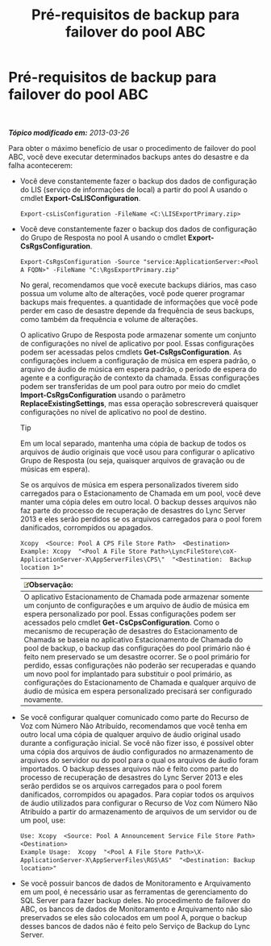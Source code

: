 ﻿---
title: Pré-requisitos de backup para failover do pool ABC
TOCTitle: Pré-requisitos de backup para failover do pool ABC
ms:assetid: 652046f5-6086-4592-902d-d5789581977d
ms:mtpsurl: https://technet.microsoft.com/pt-br/library/JJ945634(v=OCS.15)
ms:contentKeyID: 52057647
ms.date: 05/19/2016
mtps_version: v=OCS.15
ms.translationtype: HT
---

# Pré-requisitos de backup para failover do pool ABC

 

_**Tópico modificado em:** 2013-03-26_

Para obter o máximo benefício de usar o procedimento de failover do pool ABC, você deve executar determinados backups antes do desastre e da falha acontecerem:

  - Você deve constantemente fazer o backup dos dados de configuração do LIS (serviço de informações de local) a partir do pool A usando o cmdlet **Export-CsLISConfiguration**.
    
        Export-csLisConfiguration -FileName <C:\LISExportPrimary.zip>

  - Você deve constantemente fazer o backup dos dados de configuração do Grupo de Resposta no pool A usando o cmdlet **Export-CsRgsConfiguration**.
    
        Export-CsRgsConfiguration -Source "service:ApplicationServer:<Pool A FQDN>" -FileName "C:\RgsExportPrimary.zip"
    
    No geral, recomendamos que você execute backups diários, mas caso possua um volume alto de alterações, você pode querer programar backups mais frequentes. a quantidade de informações que você pode perder em caso de desastre depende da frequência de seus backups, como também da frequência e volume de alterações.
    
    O aplicativo Grupo de Resposta pode armazenar somente um conjunto de configurações no nível de aplicativo por pool. Essas configurações podem ser acessadas pelos cmdlets **Get-CsRgsConfiguration**. As configurações incluem a configuração de música em espera padrão, o arquivo de áudio de música em espera padrão, o período de espera do agente e a configuração de contexto da chamada. Essas configurações podem ser transferidas de um pool para outro por meio do cmdlet **Import-CsRgsConfiguration** usando o parâmetro **ReplaceExistingSettings**, mas essa operação sobrescreverá quaisquer configurações no nível de aplicativo no pool de destino.
    

    > [!TIP]
    > Em um local separado, mantenha uma cópia de backup de todos os arquivos de áudio originais que você usou para configurar o aplicativo Grupo de Resposta (ou seja, quaisquer arquivos de gravação ou de músicas em espera).

    
    Se os arquivos de música em espera personalizados tiverem sido carregados para o Estacionamento de Chamada em um pool, você deve manter uma cópia deles em outro local. O backup desses arquivos não faz parte do processo de recuperação de desastres do Lync Server 2013 e eles serão perdidos se os arquivos carregados para o pool forem danificados, corrompidos ou apagados.
    
        Xcopy  <Source: Pool A CPS File Store Path>  <Destination>
        Example: Xcopy  "<Pool A File Store Path>\LyncFileStore\coX-ApplicationServer-X\AppServerFiles\CPS\"  "<Destination:  Backup location 1>"
    
    <table>
    <thead>
    <tr class="header">
    <th><img src="images/Gg425756.note(OCS.15).gif" title="note" alt="note" />Observação:</th>
    </tr>
    </thead>
    <tbody>
    <tr class="odd">
    <td>O aplicativo Estacionamento de Chamada pode armazenar somente um conjunto de configurações e um arquivo de áudio de música em espera personalizado por pool. Essas configurações podem ser acessados pelo cmdlet <strong>Get-CsCpsConfiguration</strong>. Como o mecanismo de recuperação de desastres do Estacionamento de Chamada se baseia no aplicativo Estacionamento de Chamada do pool de backup, o backup das configurações do pool primário não é feito nem preservado se um desastre ocorrer. Se o pool primário for perdido, essas configurações não poderão ser recuperadas e quando um novo pool for implantado para substituir o pool primário, as configurações do Estacionamento de Chamada e qualquer arquivo de áudio de música em espera personalizado precisará ser configurado novamente.</td>
    </tr>
    </tbody>
    </table>


  - Se você configurar qualquer comunicado como parte do Recurso de Voz com Número Não Atribuído, recomendamos que você tenha em outro local uma cópia de qualquer arquivo de áudio original usado durante a configuração inicial. Se você não fizer isso, é possível obter uma cópia dos arquivos de áudio configurados no armazenamento de arquivos do servidor ou do pool para o qual os arquivos de áudio foram importados. O backup desses arquivos não é feito como parte do processo de recuperação de desastres do Lync Server 2013 e eles serão perdidos se os arquivos carregados para o pool forem danificados, corrompidos ou apagados. Para copiar todos os arquivos de áudio utilizados para configurar o Recurso de Voz com Número Não Atribuído a partir do armazenamento de arquivos de um servidor ou de um pool, use:
    
        Use: Xcopy  <Source: Pool A Announcement Service File Store Path>  <Destination>
        Example Usage:  Xcopy  "<Pool A File Store Path>\X-ApplicationServer-X\AppServerFiles\RGS\AS"  "<Destination: Backup location>"

  - Se você possuir bancos de dados de Monitoramento e Arquivamento em um pool, é necessário usar as ferramentas de gerenciamento do SQL Server para fazer backup deles. No procedimento de failover do ABC, os bancos de dados de Monitoramento e Arquivamento não são preservados se eles são colocados em um pool A, porque o backup desses bancos de dados não é feito pelo Serviço de Backup do Lync Server.

